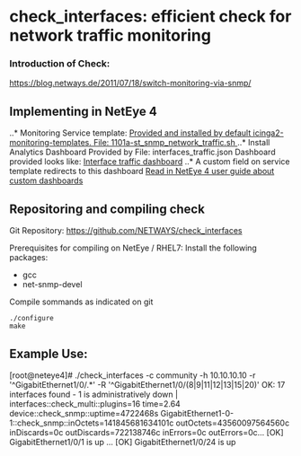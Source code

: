 # check_interfaces: efficient check for network traffic monitoring

### Introduction of Check:
https://blog.netways.de/2011/07/18/switch-monitoring-via-snmp/

## Implementing in NetEye 4
..* Monitoring Service template:
  [Provided and installed by default icinga2-monitoring-templates. File: 1101a-st_snmp_network_traffic.sh ](https://github.com/zampat/icinga2-monitoring-templates)
..* Install Analytics Dashboard
   Provided by File: interfaces_traffic.json
   Dashboard provided looks like:
[Interface traffic dashboard](https://github.com/zampat/neteye4_monitoring_share/blob/master/monitoring/monitoring-plugins/network-devices/interfaces/interface_traffic.png)
..* A custom field on service template redirects to this dashboard
   [Read in NetEye 4 user guide about custom dashboards](https://neteye.yourdomain/neteye/doc/module/toc?moduleName=analytics#!/neteye/doc/module/analytics/chapter/itoa-customization#itoa-customization-dashboards)

## Repositoring and compiling check

Git Repository:
https://github.com/NETWAYS/check_interfaces

Prerequisites for compiling on NetEye / RHEL7:
Install the following packages:
- gcc
- net-snmp-devel

Compile sommands as indicated on git
```
./configure
make
```

## Example Use:
[root@neteye4]# ./check_interfaces -c community -h 10.10.10.10 -r '^GigabitEthernet1/0/.*' -R '^GigabitEthernet1/0/(8|9|11|12|13|15|20)'
OK: 17 interfaces found - 1 is administratively down | interfaces::check_multi::plugins=16 time=2.64 device::check_snmp::uptime=4722468s GigabitEthernet1-0-1::check_snmp::inOctets=141845681634101c outOctets=43560097564560c inDiscards=0c outDiscards=722138746c inErrors=0c outErrors=0c... 
[OK] GigabitEthernet1/0/1 is up
...
[OK] GigabitEthernet1/0/24 is up

